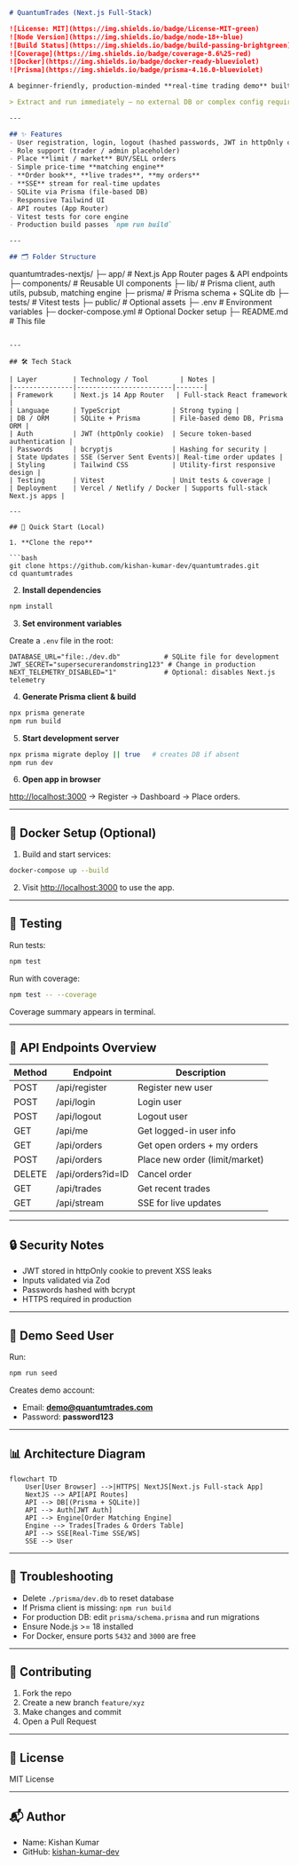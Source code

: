 
```markdown
# QuantumTrades (Next.js Full‑Stack)

![License: MIT](https://img.shields.io/badge/License-MIT-green)
![Node Version](https://img.shields.io/badge/node-18+-blue)
![Build Status](https://img.shields.io/badge/build-passing-brightgreen)
![Coverage](https://img.shields.io/badge/coverage-8.6%25-red)
![Docker](https://img.shields.io/badge/docker-ready-blueviolet)
![Prisma](https://img.shields.io/badge/prisma-4.16.0-blueviolet)

A beginner-friendly, production-minded **real-time trading demo** built with **Next.js (App Router)**, **TypeScript**, **Prisma + SQLite**, **JWT auth (httpOnly cookie)**, and **SSE live updates**. Fully responsive across desktop, tablet, and mobile.

> Extract and run immediately — no external DB or complex config required.

---

## ✨ Features
- User registration, login, logout (hashed passwords, JWT in httpOnly cookie)
- Role support (trader / admin placeholder)
- Place **limit / market** BUY/SELL orders
- Simple price‑time **matching engine**
- **Order book**, **live trades**, **my orders**
- **SSE** stream for real-time updates
- SQLite via Prisma (file-based DB)
- Responsive Tailwind UI
- API routes (App Router)
- Vitest tests for core engine
- Production build passes `npm run build`

---

## 🗂 Folder Structure

```

quantumtrades-nextjs/
├─ app/              # Next.js App Router pages & API endpoints
├─ components/       # Reusable UI components
├─ lib/              # Prisma client, auth utils, pubsub, matching engine
├─ prisma/           # Prisma schema + SQLite db
├─ tests/            # Vitest tests
├─ public/           # Optional assets
├─ .env              # Environment variables
├─ docker-compose.yml # Optional Docker setup
├─ README.md         # This file

````

---

## 🛠 Tech Stack

| Layer         | Technology / Tool        | Notes |
|---------------|------------------------|-------|
| Framework     | Next.js 14 App Router   | Full-stack React framework |
| Language      | TypeScript             | Strong typing |
| DB / ORM      | SQLite + Prisma        | File-based demo DB, Prisma ORM |
| Auth          | JWT (httpOnly cookie)  | Secure token-based authentication |
| Passwords     | bcryptjs               | Hashing for security |
| State Updates | SSE (Server Sent Events)| Real-time order updates |
| Styling       | Tailwind CSS           | Utility-first responsive design |
| Testing       | Vitest                 | Unit tests & coverage |
| Deployment    | Vercel / Netlify / Docker | Supports full-stack Next.js apps |

---

## 🚀 Quick Start (Local)

1. **Clone the repo**

```bash
git clone https://github.com/kishan-kumar-dev/quantumtrades.git
cd quantumtrades
````

2. **Install dependencies**

```bash
npm install
```

3. **Set environment variables**

Create a `.env` file in the root:

```
DATABASE_URL="file:./dev.db"           # SQLite file for development
JWT_SECRET="supersecurerandomstring123" # Change in production
NEXT_TELEMETRY_DISABLED="1"            # Optional: disables Next.js telemetry
```

4. **Generate Prisma client & build**

```bash
npx prisma generate
npm run build
```

5. **Start development server**

```bash
npx prisma migrate deploy || true   # creates DB if absent
npm run dev
```

6. **Open app in browser**

[http://localhost:3000](http://localhost:3000) → Register → Dashboard → Place orders.

---

## 🐳 Docker Setup (Optional)

1. Build and start services:

```bash
docker-compose up --build
```

2. Visit [http://localhost:3000](http://localhost:3000) to use the app.

---

## 🧪 Testing

Run tests:

```bash
npm test
```

Run with coverage:

```bash
npm test -- --coverage
```

Coverage summary appears in terminal.

---

## 📖 API Endpoints Overview

| Method | Endpoint          | Description                    |
| ------ | ----------------- | ------------------------------ |
| POST   | /api/register     | Register new user              |
| POST   | /api/login        | Login user                     |
| POST   | /api/logout       | Logout user                    |
| GET    | /api/me           | Get logged-in user info        |
| GET    | /api/orders       | Get open orders + my orders    |
| POST   | /api/orders       | Place new order (limit/market) |
| DELETE | /api/orders?id=ID | Cancel order                   |
| GET    | /api/trades       | Get recent trades              |
| GET    | /api/stream       | SSE for live updates           |

---

## 🔒 Security Notes

* JWT stored in httpOnly cookie to prevent XSS leaks
* Inputs validated via Zod
* Passwords hashed with bcrypt
* HTTPS required in production

---

## 🌱 Demo Seed User

Run:

```bash
npm run seed
```

Creates demo account:

* Email: **[demo@quantumtrades.com](mailto:demo@quantumtrades.com)**
* Password: **password123**

---

## 📊 Architecture Diagram

```mermaid
flowchart TD
    User[User Browser] -->|HTTPS| NextJS[Next.js Full-stack App]
    NextJS --> API[API Routes]
    API --> DB[(Prisma + SQLite)]
    API --> Auth[JWT Auth]
    API --> Engine[Order Matching Engine]
    Engine --> Trades[Trades & Orders Table]
    API --> SSE[Real-Time SSE/WS]
    SSE --> User
```

---

## 🧩 Troubleshooting

* Delete `./prisma/dev.db` to reset database
* If Prisma client is missing: `npm run build`
* For production DB: edit `prisma/schema.prisma` and run migrations
* Ensure Node.js >= 18 installed
* For Docker, ensure ports `5432` and `3000` are free

---

## 🤝 Contributing

1. Fork the repo
2. Create a new branch `feature/xyz`
3. Make changes and commit
4. Open a Pull Request

---

## 📄 License

MIT License

---

## 📬 Author

* Name: Kishan Kumar
* GitHub: [kishan-kumar-dev](https://github.com/kishan-kumar-dev)

```
